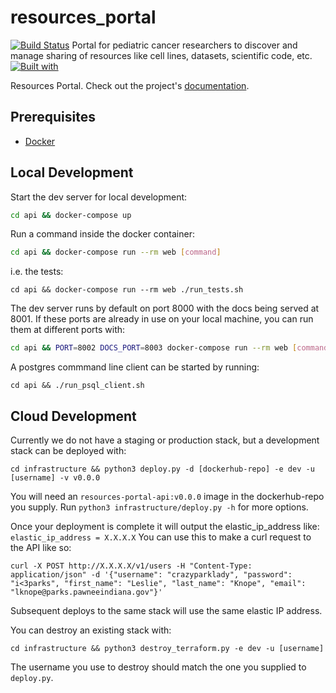 # resources_portal

[![Build Status](https://travis-ci.org/ccdl/resources_portal.svg?branch=master)](https://travis-ci.org/ccdl/resources_portal)
Portal for pediatric cancer researchers to discover and manage sharing of resources like cell lines, datasets, scientific code, etc.
[![Built with](https://img.shields.io/badge/Built_with-Cookiecutter_Django_Rest-F7B633.svg)](https://github.com/agconti/cookiecutter-django-rest)

Resources Portal. Check out the project's [documentation](http://ccdl.github.io/resources_portal/).

## Prerequisites

- [Docker](https://docs.docker.com/docker-for-mac/install/)

## Local Development

Start the dev server for local development:

```bash
cd api && docker-compose up
```

Run a command inside the docker container:

```bash
cd api && docker-compose run --rm web [command]
```

i.e. the tests:

```
cd api && docker-compose run --rm web ./run_tests.sh
```

The dev server runs by default on port 8000 with the docs being served at 8001.
If these ports are already in use on your local machine, you can run them at different ports with:
```bash
cd api && PORT=8002 DOCS_PORT=8003 docker-compose run --rm web [command]
```

A postgres commmand line client can be started by running:
```
cd api && ./run_psql_client.sh
```

## Cloud Development

Currently we do not have a staging or production stack, but a development stack can be deployed with:

```
cd infrastructure && python3 deploy.py -d [dockerhub-repo] -e dev -u [username] -v v0.0.0
```

You will need an `resources-portal-api:v0.0.0` image in the dockerhub-repo you supply. Run `python3 infrastructure/deploy.py -h` for more options.

Once your deployment is complete it will output the elastic_ip_address like:  `elastic_ip_address = X.X.X.X`
You can use this to make a curl request to the API like so:
```
curl -X POST http://X.X.X.X/v1/users -H "Content-Type: application/json" -d '{"username": "crazyparklady", "password": "i<3parks", "first_name": "Leslie", "last_name": "Knope", "email": "lknope@parks.pawneeindiana.gov"}'
```

Subsequent deploys to the same stack will use the same elastic IP address.

You can destroy an existing stack with:
```
cd infrastructure && python3 destroy_terraform.py -e dev -u [username]
```

The username you use to destroy should match the one you supplied to `deploy.py`.
